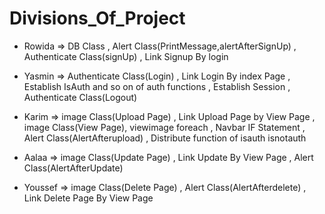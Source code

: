 # Divisions_Of_Project
- Rowida => DB Class , Alert Class(PrintMessage,alertAfterSignUp) , Authenticate Class(signUp) , Link Signup By login

- Yasmin =>  Authenticate Class(Login) , Link Login By index Page , Establish IsAuth and so on of auth functions , Establish Session , Authenticate Class(Logout)

- Karim =>  image Class(Upload Page) , Link Upload Page by View Page , image Class(View Page), viewimage foreach , Navbar IF Statement , Alert Class(AlertAfterupload) , Distribute function of isauth isnotauth

- Aalaa => image Class(Update Page) , Link Update By View Page , Alert Class(AlertAfterUpdate)

- Youssef => image Class(Delete Page) , Alert Class(AlertAfterdelete) , Link Delete Page By View Page